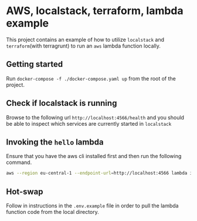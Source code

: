 # AWS, localstack, terraform, lambda example
This project contains an example of how to utilize `localstack` and `terraform`(with terragrunt) to run an `aws` lambda function locally.

## Getting started
Run `docker-compose -f ./docker-compose.yaml up` from the root of the project.

## Check if localstack is running
Browse to the following url `http://localhost:4566/health` and you should be able to inspect which services are currently started in `localstack`

## Invoking the `hello` lambda
Ensure that you have the aws cli installed first and then run the following command.

```bash
aws --region eu-central-1 --endpoint-url=http://localhost:4566 lambda invoke --function hello --payload '{}' output.json
```

## Hot-swap 
Follow in instructions in the `.env.example` file in order to pull the lambda function code from the local directory.
